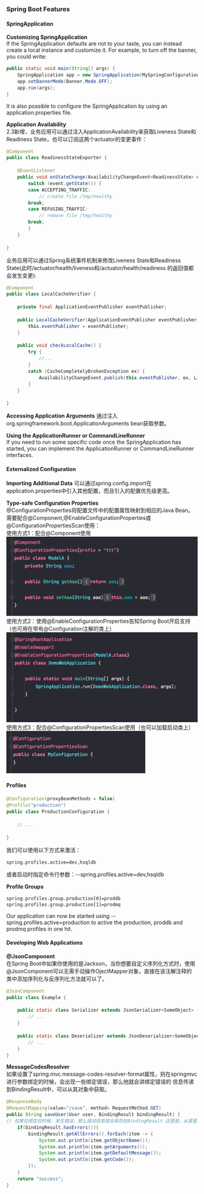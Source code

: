 ### Spring Boot Features
#### SpringApplication
**Customizing SpringApplication**  
If the SpringApplication defaults are not to your taste, you can instead create a local instance and customize it. 
For example, to turn off the banner, you could write:
```java
public static void main(String[] args) {
    SpringApplication app = new SpringApplication(MySpringConfiguration.class);
    app.setBannerMode(Banner.Mode.OFF);
    app.run(args);
}
```
It is also possible to configure the SpringApplication by using an application.properties file.  

**Application Availability**  
2.3新增，业务应用可以通过注入ApplicationAvailability来获取Liveness State和Readiness State，也可以订阅这两个actuator的变更事件：
```java
@Component
public class ReadinessStateExporter {

    @EventListener
    public void onStateChange(AvailabilityChangeEvent<ReadinessState> event) {
        switch (event.getState()) {
        case ACCEPTING_TRAFFIC:
            // create file /tmp/healthy
        break;
        case REFUSING_TRAFFIC:
            // remove file /tmp/healthy
        break;
        }
    }

}
```
业务应用可以通过Spring系统事件机制来修改Liveness State和Readiness State(此时/actuator/health/liveness和/actuator/health/readiness
的返回值都会发生变更):
```java
@Component
public class LocalCacheVerifier {

    private final ApplicationEventPublisher eventPublisher;

    public LocalCacheVerifier(ApplicationEventPublisher eventPublisher) {
        this.eventPublisher = eventPublisher;
    }

    public void checkLocalCache() {
        try {
            //...
        }
        catch (CacheCompletelyBrokenException ex) {
            AvailabilityChangeEvent.publish(this.eventPublisher, ex, LivenessState.BROKEN);
        }
    }

}
```
**Accessing Application Arguments**
通过注入org.springframework.boot.ApplicationArguments bean获取参数。

**Using the ApplicationRunner or CommandLineRunner**  
If you need to run some specific code once the SpringApplication has started, you can implement the ApplicationRunner or
CommandLineRunner interfaces.

#### Externalized Configuration
**Importing Additional Data**
可以通过spring.config.import在application.properties中引入其他配置，而且引入的配置优先级更高。

**Type-safe Configuration Properties**  
@ConfigurationProperties将配置文件中的配置属性映射到相应的Java Bean。需要配合@Component,@EnableConfigurationProperties或
@ConfigurationPropertiesScan使用：  
使用方式1：配合@Component使用  
![img.png](../../images/img.png)  
使用方式2：使用@EnableConfigurationProperties告知Spring Boot开启支持（也可用在带有@Configuration注解的类上）  
![img_1.png](../../images/img_1.png)  
使用方式3：配合@ConfigurationPropertiesScan使用（也可以加载启动类上）  
![img_2.png](../../images/img_2.png)

#### Profiles
```java
@Configuration(proxyBeanMethods = false)
@Profile("production")
public class ProductionConfiguration {

    // ...

}
```
我们可以使用以下方式来激活：
```properties
spring.profiles.active=dev,hsqldb
```
或者启动时指定命令行参数：--spring.profiles.active=dev,hsqldb  

**Profile Groups**
```properties
spring.profiles.group.production[0]=proddb
spring.profiles.group.production[1]=prodmq
```
Our application can now be started using --spring.profiles.active=production to active the production, proddb and 
prodmq profiles in one hit.  

#### Developing Web Applications
**@JsonComponent**  
在Spring Boot中如果你使用的是Jackson，当你想要自定义序列化方式时，使用@JsonComponent可以无需手动操作OjectMapper对象，直接在该注解注释的
类中添加序列化与反序列化方法就可以了。  
```java
@JsonComponent
public class Example {

    public static class Serializer extends JsonSerializer<SomeObject> {
        // ...
    }

    public static class Deserializer extends JsonDeserializer<SomeObject> {
        // ...
    }
}
```

**MessageCodesResolver**  
如果设置了spring.mvc.message-codes-resolver-format属性，则在springmvc进行参数绑定的时候，会出现一些绑定错误，那么他就会讲绑定错误的
信息传递到BindingResult中，可以从其对象中获取。  
```java
@ResponseBody
@RequestMapping(value="/save", method= RequestMethod.GET)
public String saveUser(User user, BindingResult bindingResult) {
// 如果在绑定的时候，发生错误，那么错误信息就会保存在BindingResult 这里面，从里里面可以获取具体信息
    if(bindingResult.hasErrors()){
        bindingResult.getAllErrors().forEach(item -> {
            System.out.println(item.getObjectName());
            System.out.println(item.getArguments());
            System.out.println(item.getDefaultMessage());
            System.out.println(item.getCode());
        });
    }
    return "success";
}
```